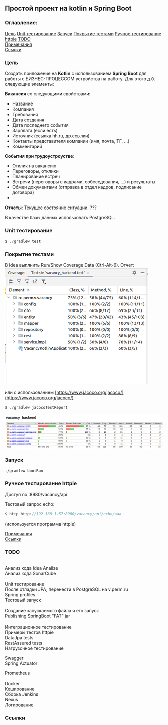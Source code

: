 ## Простой проект на kotlin и Spring Boot

### Оглавление:
[Цель](#target)
[Unit тестирование](unit_test)
[Запуск](#run)
[Покрытие тестами](#coverage)
[Ручное тестирование httpie](#httpie)
[TODO](#todo)<br/>
[Примечания](#tose)<br/>
[Ссылки](#links)<br/>

<a id="target"></a>
### Цель

Cоздать приложение на <b>Kotlin</b> с использованием <b>Spring Boot</b> для работы с БИЗНЕС-ПРОЦЕССОМ устройства на работу. Для этого д.б. следующие элементы:

__Вакансия__ со следующими свойствами:
<ul>
<li>Название</li>
<li>Компания</li>
<li>Требования</li>
<li>Дата создания</li>
<li>Дата последнего события</li>
<li>Зарплата (если есть)</li>
<li>Источник (ссылка hh.ru, др.ссылки)</li>
<li>Контакты представителя компании (имя, почта, ТГ, ...)</li>
<li>Комментарий</li>
</ul>

__События при трудоустроустве__:
<ul>
<li>Отклик на вакансию</li>
<li>Переговоры, отклики</li>
<li>Планирование встреч</li>
<li>Встречи (переговоры с кадрами, собеседования, ...) и результаты</li>
<li>Обмен документами (отправка в отдел кадров, подписание договора)</li>
<li></li>
</ul>

__Отчеты__:
Текущее состояние ситуации.
???

В качестве базы данных использовать PostgreSQL.

<a id="unit_test"></a>
### Unit тестирование

````java
$ ./gradlew test
````

<a id="coverage"></a>
### Покрытие тестами
В Idea выплнить Run/Show Coverage Data (Ctrl-Alt-6). Отчет:
![doc/idea_coverage.png](doc/idea_coverage.png)

или с использованием [https://www.jacoco.org/jacoco/](https://www.jacoco.org/jacoco/)

````java
$ ./gradlew jacocoTestReport
````

![Результат](doc/jacoco_report.png)

<a id="run"></a>
### Запуск

````shell
./gradlew bootRun
````
<a id="httpie"></a>
### Ручное тестирование httpie

Доступ по :8980/vacancy/api

Тестовый запрос echo:

````java
$ http http://192.168.1.57:8980/vacancy/api/echo/aaa
````
(используется программа httpie)


[Примечания](#tose)<br/>
[Ссылки](#links)<br/>

<a id="todo"></a>
### TODO
<br/>
Анализ кода Idea Analize<br/>
Анализ кода SonarCube<br/>
<br/>
Unit тестирование<br/>
После отладки JPA, перенести в PostgreSQL на v.perm.ru<br/>
Spring profiles<br/>
Тестовый запуск<br/>
<br/>
Создание запускаемого файла и его запуск<br/>
Publishing SpringBoot "FAT" jar<br/>
<br/>
Интеграционное тестирование<br/>
Примеры тестов httpie<br/>
DataJpa tests<br/>
RestAssured tests<br/>
Нагрузочное тестирование<br/>

Swagger<br/>
Spring Actuator<br/>

Prometheus<br/><br/>
Docker<br/>
Кеширование<br/>
Сборка Jenkins<br/>
Nexus<br/>
Логирование<br/>

<a id="links"></a>
### Ссылки
